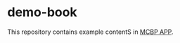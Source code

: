 # demo-book

This repository contains example contentS in [MCBP APP](https://mcbp.herokuapp.com/login).
